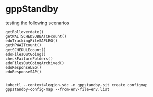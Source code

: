 # gppStandby

testing the following scenarios
```
getRolloverdate()
getWAITSCHEDSUBBATCHcount()
edoTrackingFileSAPLEG()
getMPWAITcount()
getSCHEDULEcount()
edoFilesOutGoing()
checkFailureFolders()
edoFilesOutGoingArchived()
edoResponseLEG()
edoResponseSAP() 
```
 
```

kubectl --context=legion-sdc -n gppstandby-sit create configmap gppstandby-config-map --from-env-file=env.list

```



